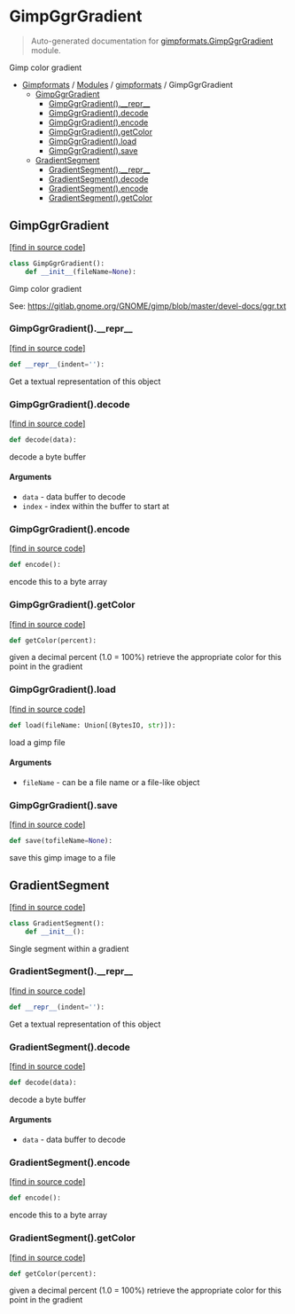 # GimpGgrGradient

> Auto-generated documentation for [gimpformats.GimpGgrGradient](../../gimpformats/GimpGgrGradient.py) module.

Gimp color gradient

- [Gimpformats](../README.md#gimpformats-index) / [Modules](../README.md#gimpformats-modules) / [gimpformats](index.md#gimpformats) / GimpGgrGradient
    - [GimpGgrGradient](#gimpggrgradient)
        - [GimpGgrGradient().\_\_repr\_\_](#gimpggrgradient__repr__)
        - [GimpGgrGradient().decode](#gimpggrgradientdecode)
        - [GimpGgrGradient().encode](#gimpggrgradientencode)
        - [GimpGgrGradient().getColor](#gimpggrgradientgetcolor)
        - [GimpGgrGradient().load](#gimpggrgradientload)
        - [GimpGgrGradient().save](#gimpggrgradientsave)
    - [GradientSegment](#gradientsegment)
        - [GradientSegment().\_\_repr\_\_](#gradientsegment__repr__)
        - [GradientSegment().decode](#gradientsegmentdecode)
        - [GradientSegment().encode](#gradientsegmentencode)
        - [GradientSegment().getColor](#gradientsegmentgetcolor)

## GimpGgrGradient

[[find in source code]](../../gimpformats/GimpGgrGradient.py#L100)

```python
class GimpGgrGradient():
    def __init__(fileName=None):
```

Gimp color gradient

See:
 https://gitlab.gnome.org/GNOME/gimp/blob/master/devel-docs/ggr.txt

### GimpGgrGradient().\_\_repr\_\_

[[find in source code]](../../gimpformats/GimpGgrGradient.py#L175)

```python
def __repr__(indent=''):
```

Get a textual representation of this object

### GimpGgrGradient().decode

[[find in source code]](../../gimpformats/GimpGgrGradient.py#L130)

```python
def decode(data):
```

decode a byte buffer

#### Arguments

- `data` - data buffer to decode
- `index` - index within the buffer to start at

### GimpGgrGradient().encode

[[find in source code]](../../gimpformats/GimpGgrGradient.py#L148)

```python
def encode():
```

encode this to a byte array

### GimpGgrGradient().getColor

[[find in source code]](../../gimpformats/GimpGgrGradient.py#L168)

```python
def getColor(percent):
```

given a decimal percent (1.0 = 100%) retrieve
the appropriate color for this point in the gradient

### GimpGgrGradient().load

[[find in source code]](../../gimpformats/GimpGgrGradient.py#L114)

```python
def load(fileName: Union[(BytesIO, str)]):
```

load a gimp file

#### Arguments

- `fileName` - can be a file name or a file-like object

### GimpGgrGradient().save

[[find in source code]](../../gimpformats/GimpGgrGradient.py#L159)

```python
def save(tofileName=None):
```

save this gimp image to a file

## GradientSegment

[[find in source code]](../../gimpformats/GimpGgrGradient.py#L9)

```python
class GradientSegment():
    def __init__():
```

Single segment within a gradient

### GradientSegment().\_\_repr\_\_

[[find in source code]](../../gimpformats/GimpGgrGradient.py#L83)

```python
def __repr__(indent=''):
```

Get a textual representation of this object

### GradientSegment().decode

[[find in source code]](../../gimpformats/GimpGgrGradient.py#L38)

```python
def decode(data):
```

decode a byte buffer

#### Arguments

- `data` - data buffer to decode

### GradientSegment().encode

[[find in source code]](../../gimpformats/GimpGgrGradient.py#L61)

```python
def encode():
```

encode this to a byte array

### GradientSegment().getColor

[[find in source code]](../../gimpformats/GimpGgrGradient.py#L31)

```python
def getColor(percent):
```

given a decimal percent (1.0 = 100%) retrieve
the appropriate color for this point in the gradient
